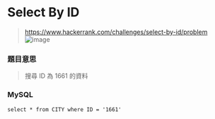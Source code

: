 # Select By ID
> https://www.hackerrank.com/challenges/select-by-id/problem  
> ![image](https://github.com/Ricky7737/DataAnalysisAndLearning/assets/58324475/0427c898-6027-402d-95c4-3907de4dfc47)
### 題目意思
> 搜尋 ID 為 1661 的資料
### MySQL
```
select * from CITY where ID = '1661'
```

